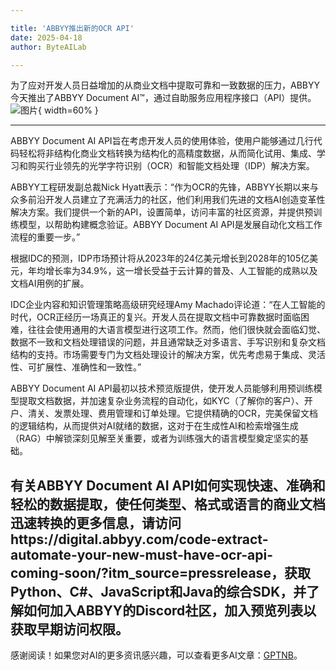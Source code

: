 ```yaml
---

title: 'ABBYY推出新的OCR API'
date: 2025-04-18
author: ByteAILab

---
```


为了应对开发人员日益增加的从商业文档中提取可靠和一致数据的压力，ABBYY今天推出了ABBYY Document AI™，通过自助服务应用程序接口（API）提供。![图片](https://ai-techpark.com/wp-content/uploads/ABBYY.jpg){ width=60% }

---
ABBYY Document AI API旨在考虑开发人员的使用体验，使用户能够通过几行代码轻松将非结构化商业文档转换为结构化的高精度数据，从而简化试用、集成、学习和购买行业领先的光学字符识别（OCR）和智能文档处理（IDP）解决方案。

ABBYY工程研发副总裁Nick Hyatt表示：“作为OCR的先锋，ABBYY长期以来与众多前沿开发人员建立了充满活力的社区，他们利用我们先进的文档AI创造变革性解决方案。我们提供一个新的API，设置简单，访问丰富的社区资源，并提供预训练模型，以帮助构建概念验证。ABBYY Document AI API是发展自动化文档工作流程的重要一步。”

根据IDC的预测，IDP市场预计将从2023年的24亿美元增长到2028年的105亿美元，年均增长率为34.9%，这一增长受益于云计算的普及、人工智能的成熟以及文档AI用例的扩展。

IDC企业内容和知识管理策略高级研究经理Amy Machado评论道：“在人工智能的时代，OCR正经历一场真正的复兴。开发人员在提取文档中可靠数据时面临困难，往往会使用通用的大语言模型进行这项工作。然而，他们很快就会面临幻觉、数据不一致和文档处理错误的问题，并且通常缺乏对多语言、手写识别和复杂文档结构的支持。市场需要专门为文档处理设计的解决方案，优先考虑易于集成、灵活性、可扩展性、准确性和一致性。”

ABBYY Document AI API最初以技术预览版提供，使开发人员能够利用预训练模型提取文档数据，并加速复杂业务流程的自动化，如KYC（了解你的客户）、开户、清关、发票处理、费用管理和订单处理。它提供精确的OCR，完美保留文档的逻辑结构，从而提供对AI就绪的数据，这对于在生成性AI和检索增强生成（RAG）中解锁深刻见解至关重要，或者为训练强大的语言模型奠定坚实的基础。

有关ABBYY Document AI API如何实现快速、准确和轻松的数据提取，使任何类型、格式或语言的商业文档迅速转换的更多信息，请访问https://digital.abbyy.com/code-extract-automate-your-new-must-have-ocr-api-coming-soon/?itm_source=pressrelease，获取Python、C#、JavaScript和Java的综合SDK，并了解如何加入ABBYY的Discord社区，加入预览列表以获取早期访问权限。
---
感谢阅读！如果您对AI的更多资讯感兴趣，可以查看更多AI文章：[GPTNB](https://gptnb.com)。